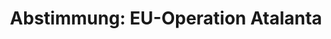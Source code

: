 ---
abstimmung:
  abstimmung: 1
  bundestagssitzung: 36
  datum: 22. Mai 2014
  legislaturperiode: 18
categories:
- Bundeswehr
- Ausland
data:
- title: Abstimmungsergebnis 20140522_1-data.pdf
  url: /res/abstimmungsliste/20140522_1-data.pdf
- title: Abstimmungsergebnis 20140522_1_xls-data.csv
  url: /res/abstimmungsliste/csv/20140522_1_xls-data.csv
documents:
- local: /res/abstimmungsdaten/018-036-01/1801282.pdf
  title: Drucksache 18/01282.pdf
  url: http://dip21.bundestag.de/dip21/btd/18/012/1801282.pdf
- local: /res/abstimmungsdaten/018-036-01/1801486.pdf
  title: Drucksache 18/01486.pdf
  url: http://dip21.bundestag.de/dip21/btd/18/014/1801486.pdf
ergebnis:
  cdu/csu:
    enthaltung: 0
    gesamt: 311
    ja: 293
    nein: 0
    nichtabgegeben: 18
    ungueltig: 0
  die.linke:
    enthaltung: 0
    gesamt: 64
    ja: 0
    nein: 54
    nichtabgegeben: 10
    ungueltig: 0
  file: 20140522_1_xls-data.csv
  gruenen:
    enthaltung: 50
    gesamt: 63
    ja: 0
    nein: 8
    nichtabgegeben: 5
    ungueltig: 0
  spd:
    enthaltung: 1
    gesamt: 193
    ja: 165
    nein: 8
    nichtabgegeben: 19
    ungueltig: 0
layout: abstimmung
links:
- title: https://www.bundestag.de/parlament/plenum/abstimmung/abstimmung?id=266
  url: https://www.bundestag.de/parlament/plenum/abstimmung/abstimmung?id=266
- title: http://www.abgeordnetenwatch.de/verlaengerung_des_bundeswehreinsatzes_gegen_piraterie_operation_atalanta-1105-616.html
  url: http://www.abgeordnetenwatch.de/verlaengerung_des_bundeswehreinsatzes_gegen_piraterie_operation_atalanta-1105-616.html
preview: 'Deutscher Bundestag


  36. Sitzung des Deutschen Bundestages

  am Donnerstag, 22.Mai 2014

  Endgültiges Ergebnis der Namentlichen Abstimmung Nr. 1


  Beschlussempfehlung des Auswärtigen Ausschusses (3. Ausschuss) zu dem Antrag der

  Bundesregierung

  Fortsetzung der Beteiligung bewaffneter deutscher Streitkräfte an der EU-geführten

  Operation Atalanta zur Bekämpfung der Piraterie vor der Küste Somalias auf Grundlage
  des

  Seerechtsübereinkommens der Vereinten Nationen (VN) von 1982 und der Resolutionen

  1814 (2008) vom 15. Mai 2008, 1816 (2008) vom 2. Juni 2008, 1838 (2008) vom 7. Oktober

  2008, 1846 (2008) vom 2. Dezember 2008, 1851 (2008) vom 16. Dezember 2008, 1897
  (2009)

  vom 30. November 2009, 1950 (2010) vom 23. November 2010, 2020 (2011) vom 22.

  November 2011, 2077 (2012) vom 21. November 2012, 2125 (2013) vom 18. November 2013

  und nachfolgender Resolutionen des Sicherheitsrates der VN in Verbindung mit der

  Gemeinsamen Aktion 2008/851/GASP des Rates der Europäischen Union (EU) vom 10.

  November 2008,

  dem Beschluss 2009/907/GASP des Rates der EU vom 8. Dezember 2009,

  dem Beschluss 2010/437/GAS des Rates der EU vom 30. Juli 2010,

  dem Beschluss 2010/766/GASP des Rates der EU vom 7. Dezember 2010,

  dem Beschluss 2012/174/GASP des Rates der EU vom 23. März 2012

  Drucksachen 18/1282 und 18/1486


  Abgegebene Stimmen insgesamt:

  Nicht abgegebene Stimmen:

  Ja-Stimmen:


  579

  52

  458


  Nein-Stimmen:


  70


  Enthaltungen:


  51


  Ungültige:


  Berlin, den 22.05.2014


  0


  Beginn: 16:44

  Ende: 16:47

  '
tags:
- Bundeswehr
- EU
- Atalanta
- Piraterie
- Somalia
- UN
- EU
- NAVFOR
title: 'Abstimmung: EU-Operation Atalanta'
---
